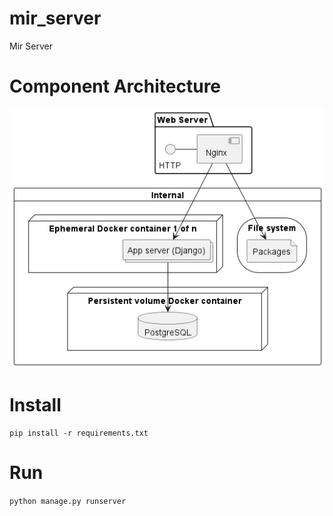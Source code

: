# mir_server
Mir Server

# Component Architecture
![image](mir_server.png)

# Install
`pip install -r requirements.txt`

# Run
`python manage.py runserver`
